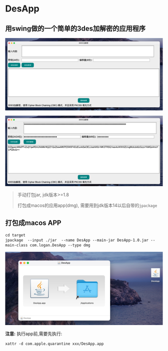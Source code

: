 # DesApp

## 用swing做的一个简单的3des加解密的应用程序

![a](assets/a.png)

![b](assets/b.png)




> 手动打包jar, jdk版本>=1.8
>
> 打包成macos的应用app(dmg), 需要用到jdk版本14以后自带的`jpackage`

## 打包成macos APP

```shell
cd target
jpackage  --input ./jar  --name DesApp --main-jar DesApp-1.0.jar --main-class com.logan.DesApp --type dmg
```

![c](assets/c.png)


**注意:**
执行app前,需要先执行:
```shell
xattr -d com.apple.quarantine xxx/DesApp.app
```
